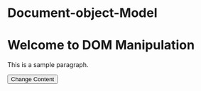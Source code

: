 # Document-object-Model
<!DOCTYPE html>
<html lang="en">
<head>
  <meta charset="UTF-8">
  <meta name="viewport" content="width=device-width, initial-scale=1.0">
  <title>DOM Manipulation Example</title>
  <style>
    .highlight {
      color: red;
      font-weight: bold;
    }
  </style>
</head>
<body>

  <h1 id="main-heading">Welcome to DOM Manipulation</h1>
  <p id="demo-paragraph">This is a sample paragraph.</p>
  <button id="change-content-btn">Change Content</button>

  <script>
    // Accessing elements in the DOM
    const headingElement = document.getElementById('main-heading');
    const paragraphElement = document.getElementById('demo-paragraph');
    const buttonElement = document.getElementById('change-content-btn');

    // Changing content and style
    headingElement.textContent = 'New Heading';
    paragraphElement.innerHTML = 'This paragraph has been <span class="highlight">modified</span>.';

    // Adding an event listener to the button
    buttonElement.addEventListener('click', function() {
      // Changing content and style dynamically on button click
      headingElement.textContent = 'Content Changed!';
      paragraphElement.classList.add('highlight');
    });
  </script>

</body>
</html>
